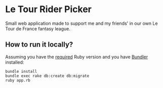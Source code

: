 # Le Tour Rider Picker

Small web application made to support me and my friends' in our own Le Tour de France fantasy league.

## How to run it locally?

Assuming you have the [required](.ruby-version) Ruby version and you have [Bundler](http://bundler.io/) installed:

```shell
bundle install
bundle exec rake db:create db:migrate
ruby app.rb
```
